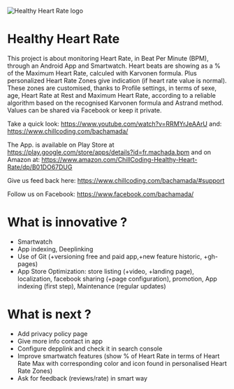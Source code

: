 ![Healthy Heart Rate logo](https://raw.githubusercontent.com/chillcoding-at-the-beach/bachamada/master/app/src/main/res/mipmap-xxxhdpi/ic_launcher.png)

# Healthy Heart Rate

This project is about monitoring Heart Rate, in Beat Per Minute (BPM), through an Android App and Smartwatch.
Heart beats are showing as a % of the Maximum Heart Rate, calculed with Karvonen formula. Plus personalized Heart Rate Zones give indication (if heart rate value is normal). These zones are customised, thanks to Profile settings, in terms of sexe, age, Heart Rate at Rest and Maximum Heart Rate, according to a reliable algorithm based on the recognised Karvonen formula and Astrand method. 
Values can be shared via Facebook or keep it private.

Take a quick look: https://www.youtube.com/watch?v=RRMYrJeAArU and: https://www.chillcoding.com/bachamada/

The App. is available on Play Store at https://play.google.com/store/apps/details?id=fr.machada.bpm
and on Amazon at: https://www.amazon.com/ChillCoding-Healthy-Heart-Rate/dp/B01DO67DUG

Give us feed back here: https://www.chillcoding.com/bachamada/#support

Follow us on Facebook: https://www.facebook.com/bachamada/

# What is innovative ?
- Smartwatch
- App indexing, Deeplinking
- Use of Git (+versioning free and paid app,+new feature historic, +gh-pages)
- App Store Optimization: store listing (+video, +landing page), localization, facebook sharing (+page configuration), promotion, App indexing (first step), Maintenance (regular updates)

# What is next ?
- Add privacy policy page
- Give more info contact in app
- Configure depplink and check it in search console
- Improve smartwatch features (show % of Heart Rate in terms of Heart Rate Max with corresponding color and icon found in personalised Heart Rate Zones)
- Ask for feedback (reviews/rate) in smart way


